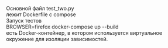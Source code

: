 <p>Основной файл test_two.py<br>
лежит Dockerfile  с compose<br>
Запуск тестов<br>
BROWSER=firefox docker-compose up --build<br>
есть Docker-контейнер, в котором используется виртуальное окружение для изоляции зависимостей.<br>
</p>
